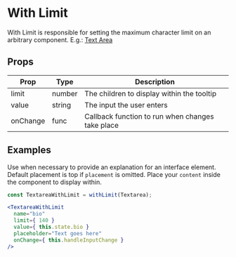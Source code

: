 # With Limit

With Limit is responsible for setting the maximum character limit on an arbitrary component. E.g.: [Text Area](/src/components/textarea)

## Props

| Prop | Type | Description |
| ---- | ---- | ----------- |
| limit | number | The children to display within the tooltip |
| value | string | The input the user enters |
| onChange | func | Callback function to run when changes take place |


## Examples

Use when necessary to provide an explanation for an interface element. Default placement is top if `placement` is omitted. Place your `content` inside the component to display within.

```jsx
const TextareaWithLimit = withLimit(Textarea);

<TextareaWithLimit
  name="bio"
  limit={ 140 }
  value={ this.state.bio }
  placeholder="Text goes here"
  onChange={ this.handleInputChange }
/>
```
